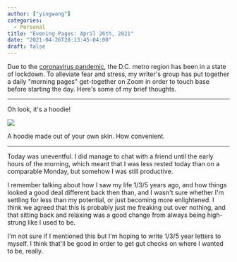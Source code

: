 ```yaml
---
author: ["yingwang"]
categories:
  - Personal
title: "Evening Pages: April 26th, 2021"
date: "2021-04-26T20:13:45-04:00"
draft: false
---
```


Due to the [coronavirus
pandemic](https://en.wikipedia.org/wiki/2019-20_coronavirus_pandemic), the D.C.
metro region has been in a state of lockdown. To alleviate fear and stress, my
writer's group has put together a daily "morning pages" get-together on Zoom in
order to touch base before starting the day. Here's some of my brief thoughts.

__________

Oh look, it's a hoodie!

![](/img/posts/2021/04/26/evening_pages.webp)

A hoodie made out of your own skin. How convenient.

__________

Today was uneventful. I did manage to chat with a friend until the early hours
of the morning, which meant that I was less rested today than on a comparable
Monday, but somehow I was still productive.

I remember talking about how I saw my life 1/3/5 years ago, and how things
looked a good deal different back then than, and I wasn't sure whether I'm
settling for less than my potential, or just becoming more enlightened. I think
we agreed that this is probably just me freaking out over nothing, and that
sitting back and relaxing was a good change from always being high-strung like I
used to be.

I'm not sure if I mentioned this but I'm hoping to write 1/3/5 year letters to
myself. I think that'll be good in order to get gut checks on where I wanted to
be, really.
